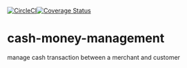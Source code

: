 [![CircleCI](https://circleci.com/gh/Aniwange/cash-money-management.svg?style=svg)](https://circleci.com/gh/Aniwange/cash-money-management)[![Coverage Status](https://coveralls.io/repos/github/Aniwange/cash-money-management/badge.svg?branch=master)](https://coveralls.io/github/Aniwange/cash-money-management?branch=master)

# cash-money-management
manage cash transaction between a merchant and customer
